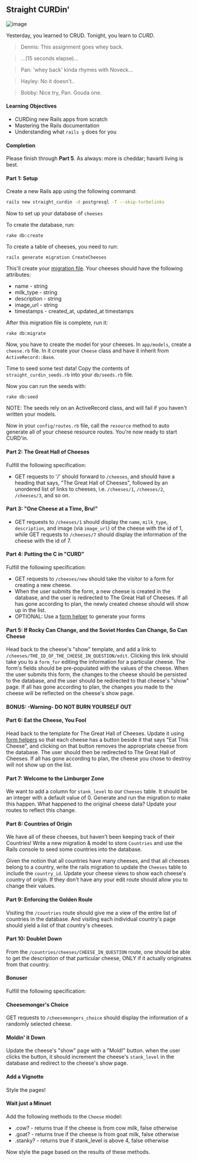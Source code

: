 ## Straight CURDin'

![image](http://static.guim.co.uk/sys-images/Guardian/Pix/pictures/2013/3/13/1363190066646/Best-Farmhouse-Cheese-Ins-008.jpg)

Yesterday, you learned to CRUD. Tonight, you learn to *CURD*.

> Dennis: This assignment goes whey back.

> ...(15 seconds elapse)...

> Pan: 'whey back' kinda rhymes with Noveck...

> Hayley: No it doesn't..

> Bobby: Nice try, Pan. Gouda one.

#### Learning Objectives

- CURDing new Rails apps from scratch
- Mastering the Rails documentation
- Understanding what `rails g` does for you

#### Completion

Please finish through __Part 5__. As always: more is cheddar; havarti living is best.

#### Part 1: Setup

Create a new Rails app using the following command:

```bash
rails new straight_curdin -d postgresql -T --skip-turbolinks
```

Now to set up your database of `cheeses`

To create the database, run:

`rake db:create`

To create a table of cheeses, you need to run:

`rails generate migration CreateCheeses`

This'll create your [migration file](http://edgeguides.rubyonrails.org/active_record_migrations.html#writing-a-migration). Your cheeses should have the following attributes:

- name - string
- milk_type - string
- description - string
- image_url - string
- timestamps - created_at, updated_at timestamps

After this migration file is complete, run it:

`rake db:migrate`

Now, you have to create the model for your cheeses. In `app/models`, create a `cheese.rb` file. In it create your `Cheese` class and have it inherit from `ActiveRecord::Base`.

Time to seed some test data! Copy the contents of `straight_curdin_seeds.rb` into your `db/seeds.rb` file.

Now you can run the seeds with:

`rake db:seed`

NOTE: The seeds rely on an ActiveRecord class, and will fail if you haven't written your models.

Now in your `config/routes.rb` file, call the `resource` method to auto generate all of your cheese resource routes. You're now ready to start CURD'in.

#### Part 2: The Great Hall of Cheeses

Fulfill the following specification:

- GET requests to '/' should forward to `/cheeses`, and should have a heading that says, "The Great Hall of Cheeses", followed by an unordered list of links to cheeses, i.e. `/cheeses/1`, `/cheeses/2`, `/cheeses/3`, and so on.

#### Part 3: "One Cheese at a Time, Bru!"
- GET requests to `/cheeses/1` should display the `name`, `milk_type`, `description`, and image (via `image_url`) of the cheese with the id of 1, while GET requests to `/cheeses/7` should display the information of the cheese with the id of 7.

#### Part 4: Putting the C in "CURD"

Fulfill the following specification:

- GET requests to `/cheeses/new` should take the visitor to a form for creating a new cheese.
- When the user submits the form, a new cheese is created in the database, and the user is redirected to The Great Hall of Cheeses. If all has gone according to plan, the newly created cheese should will show up in the list.
- OPTIONAL: Use a [form helper](http://guides.rubyonrails.org/form_helpers.html) to generate your forms


#### Part 5: If Rocky Can Change, and the Soviet Hordes Can Change, So Can Cheese

Head back to the cheese's "show" template, and add a link to `/cheeses/THE_ID_OF_THE_CHEESE_IN_QUESTION/edit`. Clicking this link should take you to a `form_for` editing the information for a particular cheese. The form's fields should be pre-populated with the values of the cheese. When the user submits this form, the changes to the cheese should be persisted to the database, and the user should be redirected to that cheese's "show" page. If all has gone according to plan, the changes you made to the cheese will be reflected on the cheese's show page.

#### BONUS: -Warning- DO NOT BURN YOURSELF OUT

#### Part 6: Eat the Cheese, You Fool

Head back to the template for The Great Hall of Cheeses. Update it using [form helpers](http://guides.rubyonrails.org/form_helpers.html#how-do-forms-with-patch-put-or-delete-methods-work-questionmark) so that each cheese has a button beside it that says "Eat This Cheese", and clicking on that button removes the appropriate cheese from the database. The user should then be redirected to The Great Hall of Cheeses. If all has gone according to plan, the cheese you chose to destroy will not show up on the list.

#### Part 7: Welcome to the Limburger Zone

We want to add a column for `stank_level` to our `Cheeses` table. It should be an integer with a default value of 0. Generate and run the migration to make this happen. What happened to the original cheese data? Update your routes to reflect this change.

#### Part 8: Countries of Origin

We have all of these cheeses, but haven't been keeping track of their Countries!
Write a new migration & model to store `Countries` and use the Rails console to seed some countries into the database.

Given the notion that all countries have many cheeses, and that all cheeses belong to a country, write the rails migration to update the `Cheeses` table to include the `country_id`. Update your cheese views to show each cheese's country of origin. If they don't have any your edit route should allow you to change their values.

#### Part 9: Enforcing the Golden Roule

Visiting the `/countries` route should give me a view of the entire list of countries in the database. And visiting each individual country's page should yield a list of that country's cheeses.

#### Part 10: Doublet Down

From the `/countries/cheeses/CHEESE_IN_QUESTION` route, one should be able to get the description of that particular cheese, ONLY if it actually originates from that country.

#### Bonuser

Fulfill the following specification:

#### Cheesemonger's Choice

GET requests to `/cheesemongers_choice` should display the information of a randomly selected cheese.

#### Moldin' it Down

Update the cheese's "show" page with a "Mold!" button. when the user clicks the button, it should increment the cheese's `stank_level` in the database and redirect to the cheese's show page.

#### Add a Vignotte

Style the pages!

#### Wait just a Minuet

Add the following methods to the `Cheese` model:

- .cow? - returns true if the cheese is from cow milk, false otherwise
- .goat? - returns true if the cheese is from goat milk, false otherwise
- .stanky? - returns true if stank_level is above 4, false otherwise

Now style the page based on the results of these methods.
